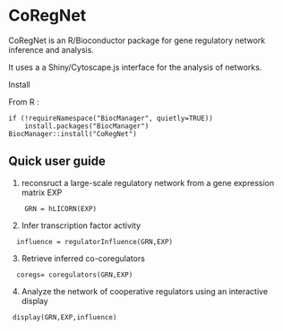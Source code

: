CoRegNet
========
CoRegNet is an R/Bioconductor package for gene regulatory network inference and analysis.

It uses a a Shiny/Cytoscape.js interface for the analysis of networks.


Install

From R :
```
if (!requireNamespace("BiocManager", quietly=TRUE))
    install.packages("BiocManager")
BiocManager::install("CoRegNet")
```

Quick user guide
----------------

1. reconsruct a large-scale regulatory network from a gene expression matrix EXP
  
  ```
	  GRN = hLICORN(EXP)
  ```
  
2. Infer transcription factor activity
  
  ```
  	influence = regulatorInfluence(GRN,EXP)
  ```
  
3. Retrieve inferred co-coregulators
  
  ```
  	coregs= coregulators(GRN,EXP)
  ```
  
4. Analyze the network of cooperative regulators using an interactive display
 ```
  display(GRN,EXP,influence)
```

